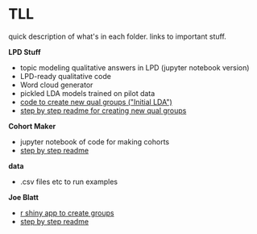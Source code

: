 # TLL

quick description of what's in each folder. links to important stuff.

**LPD Stuff**

- topic modeling qualitative answers in LPD (jupyter notebook version)
- LPD-ready qualitative code
- Word cloud generator
- pickled LDA models trained on pilot data
- [code to create new qual groups ("Initial LDA")](LPD%20Stuff/Initial_LDA.ipynb)
- [step by step readme for creating new qual groups](LPD%20Stuff/Initial%20LDA%20Instructions.pdf)

**Cohort Maker**

- jupyter notebook of code for making cohorts
- [step by step readme](Cohort%20Maker/HPL%20Cohort%20Creation%20Tool%20Instructions.pdf)

**data**

- .csv files etc to run examples

**Joe Blatt**

- [r shiny app to create groups](Joe%20Blatt/App/app.R)
- [step by step readme](Joe%20Blatt/Joe%20Blatt%20Instructions.pdf)

